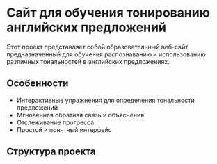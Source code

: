 # Сайт для обучения тонированию английских предложений

Этот проект представляет собой образовательный веб-сайт, предназначенный для обучения распознаванию и использованию различных тональностей в английских предложениях.

## Особенности

- Интерактивные упражнения для определения тональности предложений
- Мгновенная обратная связь и объяснения
- Отслеживание прогресса
- Простой и понятный интерфейс

## Структура проекта
